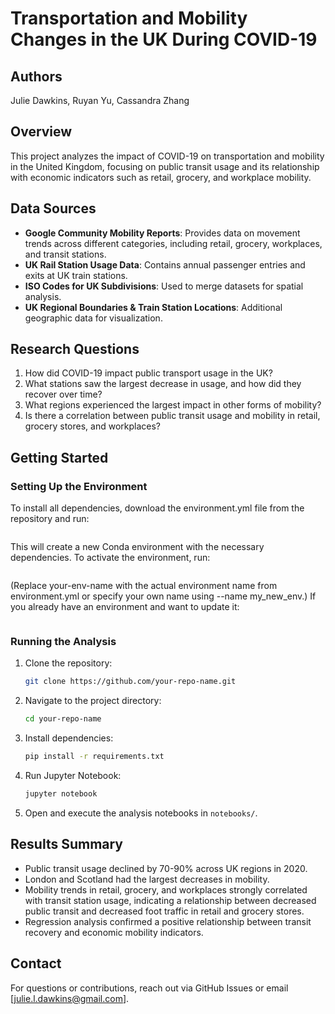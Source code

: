 # Transportation and Mobility Changes in the UK During COVID-19

## Authors
Julie Dawkins, Ruyan Yu, Cassandra Zhang

## Overview
This project analyzes the impact of COVID-19 on transportation and mobility in the United Kingdom, focusing on public transit usage and its relationship with economic indicators such as retail, grocery, and workplace mobility.

## Data Sources
- **Google Community Mobility Reports**: Provides data on movement trends across different categories, including retail, grocery, workplaces, and transit stations.
- **UK Rail Station Usage Data**: Contains annual passenger entries and exits at UK train stations.
- **ISO Codes for UK Subdivisions**: Used to merge datasets for spatial analysis.
- **UK Regional Boundaries & Train Station Locations**: Additional geographic data for visualization.

## Research Questions
1. How did COVID-19 impact public transport usage in the UK?
2. What stations saw the largest decrease in usage, and how did they recover over time?
3. What regions experienced the largest impact in other forms of mobility?
4. Is there a correlation between public transit usage and mobility in retail, grocery stores, and workplaces?

## Getting Started
### Setting Up the Environment
To install all dependencies, download the environment.yml file from the repository and run:
```conda env create -f environment.yml
```
This will create a new Conda environment with the necessary dependencies.
To activate the environment, run:
```conda activate your-env-name
```
(Replace your-env-name with the actual environment name from environment.yml or specify your own name using --name my_new_env.)
If you already have an environment and want to update it:
```conda env update --name existing_env --file environment.yml --prune
```

### Running the Analysis
1. Clone the repository:
   ```bash
   git clone https://github.com/your-repo-name.git
   ```
2. Navigate to the project directory:
   ```bash
   cd your-repo-name
   ```
3. Install dependencies:
   ```bash
   pip install -r requirements.txt
   ```
4. Run Jupyter Notebook:
   ```bash
   jupyter notebook
   ```
5. Open and execute the analysis notebooks in `notebooks/`.

## Results Summary
- Public transit usage declined by 70-90% across UK regions in 2020.
- London and Scotland had the largest decreases in mobility.
- Mobility trends in retail, grocery, and workplaces strongly correlated with transit station usage, indicating a relationship between decreased public transit and decreased foot traffic in retail and grocery stores.
- Regression analysis confirmed a positive relationship between transit recovery and economic mobility indicators.


## Contact
For questions or contributions, reach out via GitHub Issues or email [julie.l.dawkins@gmail.com].


